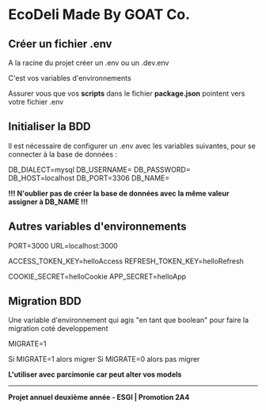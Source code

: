 # EcoDeli Made By GOAT Co.

## Créer un fichier .env

A la racine du projet créer un .env ou un .dev.env

C'est vos variables d'environnements

Assurer vous que vos **scripts** dans le fichier **package.json** pointent vers votre fichier .env

## Initialiser la BDD

Il est nécessaire de configurer un .env avec les variables suivantes, pour se connecter à la base de données :

DB_DIALECT=mysql
DB_USERNAME=
DB_PASSWORD=
DB_HOST=localhost
DB_PORT=3306
DB_NAME=

**!!! N'oublier pas de créer la base de données avec la même valeur assigner à DB_NAME !!!**

## Autres variables d'environnements

PORT=3000
URL=localhost:3000

ACCESS_TOKEN_KEY=helloAccess
REFRESH_TOKEN_KEY=helloRefresh

COOKIE_SECRET=helloCookie
APP_SECRET=helloApp

## Migration BDD

Une variable d'environnement qui agis "en tant que boolean" pour faire la migration coté developpement

MIGRATE=1

Si MIGRATE=1 alors migrer
Si MIGRATE=0 alors pas migrer

**L'utiliser avec parcimonie car peut alter vos models**

---

**Projet annuel deuxième année - ESGI | Promotion 2A4**
